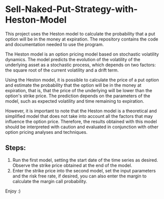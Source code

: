 # Sell-Naked-Put-Strategy-with-Heston-Model
This project uses the Heston model to calculate the probability that a put option will be in the money at expiration. The repository contains the code and documentation needed to use the program.

The Heston model is an option pricing model based on stochastic volatility dynamics. The model predicts the evolution of the volatility of the underlying asset as a stochastic process, which depends on two factors: the square root of the current volatility and a drift term.

Using the Heston model, it is possible to calculate the price of a put option and estimate the probability that the option will be in the money at expiration, that is, that the price of the underlying will be lower than the option's strike price. The prediction depends on the parameters of the model, such as expected volatility and time remaining to expiration.

However, it is important to note that the Heston model is a theoretical and simplified model that does not take into account all the factors that may influence the option price. Therefore, the results obtained with this model should be interpreted with caution and evaluated in conjunction with other option pricing analyses and techniques.

## Steps:
1) Run the first model, setting the start date of the time series as desired. Observe the strike price obtained at the end of the model.
2) Enter the strike price into the second model, set the input parameters and the risk free rate, if desired, you can also enter the margin to calculate the margin call probability.

Enjoy :) 
